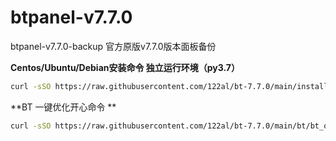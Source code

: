 # btpanel-v7.7.0
btpanel-v7.7.0-backup  官方原版v7.7.0版本面板备份

**Centos/Ubuntu/Debian安装命令 独立运行环境（py3.7）**

```Bash
curl -sSO https://raw.githubusercontent.com/122al/bt-7.7.0/main/install/install_panel.sh && bash install_panel.sh
```

**BT 一键优化开心命令 **

```Bash
curl -sSO https://raw.githubusercontent.com/122al/bt-7.7.0/main/bt/bt_optimize.sh && bash bt_optimize.sh
```
